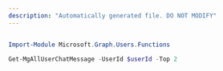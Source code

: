 ```yaml
---
description: "Automatically generated file. DO NOT MODIFY"
---
```


```powershell

Import-Module Microsoft.Graph.Users.Functions

Get-MgAllUserChatMessage -UserId $userId -Top 2 

```